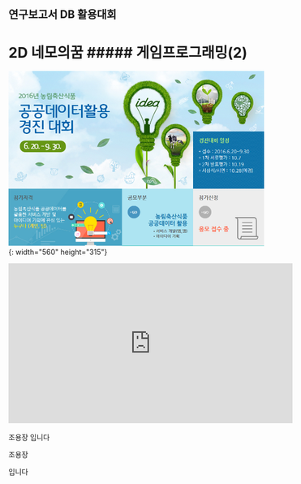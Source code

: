 ﻿---
layout: default
---

## 연구보고서 DB 활용대회

# 2D 네모의꿈 ##### 게임프로그래밍(2)


  ![이미지](/post/img/competition1-1.png){: width="560" height="315"}

  <iframe width="560" height="315" src="https://www.youtube.com/embed/9N4Nd0Ct5yU" frameborder="0" allow="autoplay; encrypted-media" allowfullscreen> </iframe>






조용장
입니다

조용장

입니다
